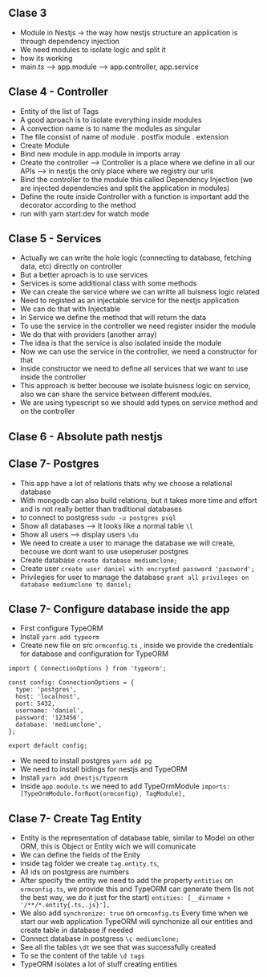 ## Clase 3
* Module in Nestjs -> the way how nestjs structure an application is through dependency injection
* We need modules to isolate logic and split it
* how its working
* main.ts  --> app.module --> app.controller, app.service

## Clase 4 - Controller
* Entity of the list of Tags
* A good aproach is to isolate everything inside modules
* A convection name is to name the modules as singular
* The file consist of name of module . postfix module . extension
* Create Module
* Bind new module in app.module in imports array
* Create the controller --> Controller is a place where we define in all our APIs --> in nestjs the only place where we registry our urls
* Bind the controller to the module this called Dependency Injection (we are injected dependencies and split the application in modules)
* Define the route inside Controller with a function is important add the decorator according to the method
* run with yarn start:dev for watch mode

## Clase 5 - Services
* Actually we can write  the hole logic (connecting to database, fetching data, etc) directly on controller
* But a better aproach is to use services
* Services is some additional class with some methods
* We can create the service where we can writte all buisness logic related
* Need to registed as an injectable service for the nestjs application
* We can do that with Injectable
* In Service we define the method that will return the data
* To use the service in the controller we need register insider the module
* We do that with providers (another array)
* The idea is that the service is also isolated inside the module
* Now we can use the service in the controller, we need a constructor for that
* Inside constructor we need to define all services that we want to use inside the controller
* This approach is better becouse we isolate buisness logic on service, also we can share the service between different modules.
* We are using typescript so we should add types on service method and on the controller

## Clase 6 - Absolute path nestjs

## Clase 7- Postgres
* This app have a lot of relations thats why we choose a relational database
* With mongodb can also build relations, but it takes more time and effort and is not really better than traditional databases
* to connect to postgress
`sudo -u postgres psql`
* Show all databases --> It looks like a normal table
`\l`
* Show all users --> display users
`\du`
* We need to create a user to manage the database we will create, becouse we dont want to use useperuser postgres 
* Create database 
`create database mediumclone;`
* Create user 
`create user daniel with encrypted password 'password';`
* Privilegies for user to manage the database
`grant all privileges on database mediumclone to daniel;`

## Clase 7- Configure database inside the app
* First configure TypeORM
* Install `yarn add typeorm`
* Create new file on src `ormconfig.ts` , inside we provide the credentials for database and configuration for TypeORM
```
import { ConnectionOptions } from 'typeorm';

const config: ConnectionOptions = {
  type: 'postgres',
  host: 'localhost',
  port: 5432,
  username: 'daniel',
  password: '123456',
  database: 'mediumclone',
};

export default config;

```
* We need to install postgres `yarn add pg`
* We need to install bidings for nestjs and TypeORM
* Install `yarn add @nestjs/typeorm`
* Inside `app.module.ts` we need to add TypeOrmModule
`imports: [TypeOrmModule.forRoot(ormconfig), TagModule],`


## Clase 7- Create Tag Entity
* Entity is the representation of database table, similar to Model on other ORM, this is Object or Entity wich we will comunicate
* We can define the fields of the Enity
* inside tag folder we create `tag.entity.ts`,
* All ids on postgress are numbers
* After specify the entity  we need to add the property `entities` on `ormconfig.ts`, we provide this and TypeORM can generate them (Is not the best way, we do it just for the start)
`entities: [__dirname + '/**/*.entity{.ts,.js}'],`
* We also add `synchronize: true` on `ormconfig.ts` Every time when we start our web application TypeORM will synchonize all our entities and create table in database if needed
* Connect database in postgress `\c mediumclone;`
* See all the tables `\dt` we see that was successfully created
* To se the content of the table `\d tags`
* TypeORM isolates a lot of stuff creating entities